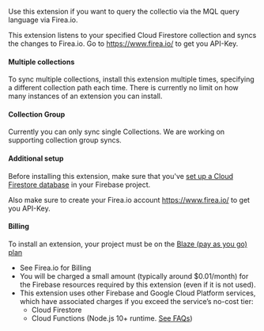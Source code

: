 Use this extension if you want to query the collectio via the MQL query language via Firea.io.

This extension listens to your specified Cloud Firestore collection and syncs the changes to Firea.io.
Go to https://www.firea.io/ to get you API-Key.

#### Multiple collections

To sync multiple collections, install this extension multiple times, specifying a different
collection path each time. There is currently no limit on how many instances of an extension you
can install.


#### Collection Group

Currently you can only sync single Collections. We are working on supporting collection group syncs.
#### Additional setup

Before installing this extension, make sure that you've [set up a Cloud Firestore database](https://firebase.google.com/docs/firestore/quickstart) in your Firebase project.

Also make sure to create your Firea.io account https://www.firea.io/ to get you API-Key.


#### Billing
To install an extension, your project must be on the [Blaze (pay as you go) plan](https://firebase.google.com/pricing)
- See Firea.io for Billing
- You will be charged a small amount (typically around $0.01/month) for the Firebase resources required by this extension (even if it is not used).
- This extension uses other Firebase and Google Cloud Platform services, which have associated charges if you exceed the service’s no-cost tier:
  - Cloud Firestore
  - Cloud Functions (Node.js 10+ runtime. [See FAQs](https://firebase.google.com/support/faq#extensions-pricing))
